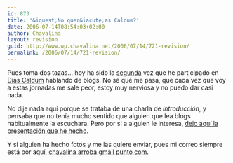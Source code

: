 ```yaml
---
id: 873
title: '&iquest;No quer&iacute;as Caldum?'
date: 2006-07-14T08:54:03+02:00
author: Chavalina
layout: revision
guid: http://www.wp.chavalina.net/2006/07/14/721-revision/
permalink: /2006/07/14/721-revision/
---
```

Pues toma dos tazas&#8230; hoy ha sido la <a href="http://chavalina.net/comentar.php?idpost=522" target="_blank">segunda</a> vez que he participado en <a href="http://diascaldum.um.es/" target="_blank">D&iacute;as Caldum</a> hablando de blogs. No s&eacute; qu&eacute; me pasa, que cada vez que voy a estas jornadas me sale peor, estoy muy nerviosa y no puedo dar casi nada.

No dije nada aqu&iacute; porque se trataba de una charla de _introducci&oacute;n_, y pensaba que no ten&iacute;a mucho sentido que alguien que lea blogs habitualmente la escuchara. Pero por si a alguien le interesa, <a href="http://www.chavalina.net/ficheros/caldum3.pdf" target="_blank">dejo aqu&iacute; la presentaci&oacute;n que he hecho</a>.

Y si alguien ha hecho fotos y me las quiere enviar, pues mi correo siempre est&aacute; por aqu&iacute;, <a href="mailto:chavalina@gmail.com" target="_blank">chavalina arroba gmail punto com</a>.